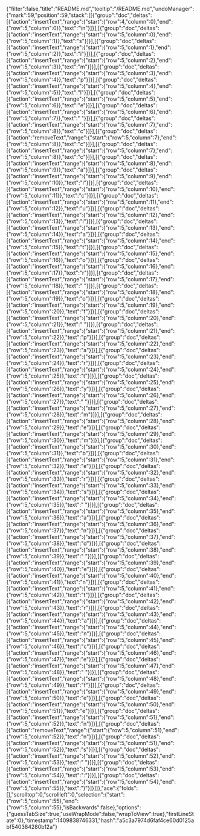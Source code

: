 {"filter":false,"title":"README.md","tooltip":"/README.md","undoManager":{"mark":59,"position":59,"stack":[[{"group":"doc","deltas":[{"action":"insertText","range":{"start":{"row":4,"column":0},"end":{"row":5,"column":0}},"text":"\n"}]}],[{"group":"doc","deltas":[{"action":"insertText","range":{"start":{"row":5,"column":0},"end":{"row":5,"column":1}},"text":"s"}]}],[{"group":"doc","deltas":[{"action":"insertText","range":{"start":{"row":5,"column":1},"end":{"row":5,"column":2}},"text":"i"}]}],[{"group":"doc","deltas":[{"action":"insertText","range":{"start":{"row":5,"column":2},"end":{"row":5,"column":3}},"text":"m"}]}],[{"group":"doc","deltas":[{"action":"insertText","range":{"start":{"row":5,"column":3},"end":{"row":5,"column":4}},"text":"p"}]}],[{"group":"doc","deltas":[{"action":"insertText","range":{"start":{"row":5,"column":4},"end":{"row":5,"column":5}},"text":"l"}]}],[{"group":"doc","deltas":[{"action":"insertText","range":{"start":{"row":5,"column":5},"end":{"row":5,"column":6}},"text":"e"}]}],[{"group":"doc","deltas":[{"action":"insertText","range":{"start":{"row":5,"column":6},"end":{"row":5,"column":7}},"text":" "}]}],[{"group":"doc","deltas":[{"action":"insertText","range":{"start":{"row":5,"column":7},"end":{"row":5,"column":8}},"text":"c"}]}],[{"group":"doc","deltas":[{"action":"removeText","range":{"start":{"row":5,"column":7},"end":{"row":5,"column":8}},"text":"c"}]}],[{"group":"doc","deltas":[{"action":"insertText","range":{"start":{"row":5,"column":7},"end":{"row":5,"column":8}},"text":"c"}]}],[{"group":"doc","deltas":[{"action":"insertText","range":{"start":{"row":5,"column":8},"end":{"row":5,"column":9}},"text":"a"}]}],[{"group":"doc","deltas":[{"action":"insertText","range":{"start":{"row":5,"column":9},"end":{"row":5,"column":10}},"text":"l"}]}],[{"group":"doc","deltas":[{"action":"insertText","range":{"start":{"row":5,"column":10},"end":{"row":5,"column":11}},"text":"c"}]}],[{"group":"doc","deltas":[{"action":"insertText","range":{"start":{"row":5,"column":11},"end":{"row":5,"column":12}},"text":"u"}]}],[{"group":"doc","deltas":[{"action":"insertText","range":{"start":{"row":5,"column":12},"end":{"row":5,"column":13}},"text":"l"}]}],[{"group":"doc","deltas":[{"action":"insertText","range":{"start":{"row":5,"column":13},"end":{"row":5,"column":14}},"text":"a"}]}],[{"group":"doc","deltas":[{"action":"insertText","range":{"start":{"row":5,"column":14},"end":{"row":5,"column":15}},"text":"t"}]}],[{"group":"doc","deltas":[{"action":"insertText","range":{"start":{"row":5,"column":15},"end":{"row":5,"column":16}},"text":"o"}]}],[{"group":"doc","deltas":[{"action":"insertText","range":{"start":{"row":5,"column":16},"end":{"row":5,"column":17}},"text":"r"}]}],[{"group":"doc","deltas":[{"action":"insertText","range":{"start":{"row":5,"column":17},"end":{"row":5,"column":18}},"text":" "}]}],[{"group":"doc","deltas":[{"action":"insertText","range":{"start":{"row":5,"column":18},"end":{"row":5,"column":19}},"text":"o"}]}],[{"group":"doc","deltas":[{"action":"insertText","range":{"start":{"row":5,"column":19},"end":{"row":5,"column":20}},"text":"f"}]}],[{"group":"doc","deltas":[{"action":"insertText","range":{"start":{"row":5,"column":20},"end":{"row":5,"column":21}},"text":" "}]}],[{"group":"doc","deltas":[{"action":"insertText","range":{"start":{"row":5,"column":21},"end":{"row":5,"column":22}},"text":"p"}]}],[{"group":"doc","deltas":[{"action":"insertText","range":{"start":{"row":5,"column":22},"end":{"row":5,"column":23}},"text":"a"}]}],[{"group":"doc","deltas":[{"action":"insertText","range":{"start":{"row":5,"column":23},"end":{"row":5,"column":24}},"text":"r"}]}],[{"group":"doc","deltas":[{"action":"insertText","range":{"start":{"row":5,"column":24},"end":{"row":5,"column":25}},"text":"t"}]}],[{"group":"doc","deltas":[{"action":"insertText","range":{"start":{"row":5,"column":25},"end":{"row":5,"column":26}},"text":"y"}]}],[{"group":"doc","deltas":[{"action":"insertText","range":{"start":{"row":5,"column":26},"end":{"row":5,"column":27}},"text":" "}]}],[{"group":"doc","deltas":[{"action":"insertText","range":{"start":{"row":5,"column":27},"end":{"row":5,"column":28}},"text":"m"}]}],[{"group":"doc","deltas":[{"action":"insertText","range":{"start":{"row":5,"column":28},"end":{"row":5,"column":29}},"text":"e"}]}],[{"group":"doc","deltas":[{"action":"insertText","range":{"start":{"row":5,"column":29},"end":{"row":5,"column":30}},"text":"m"}]}],[{"group":"doc","deltas":[{"action":"insertText","range":{"start":{"row":5,"column":30},"end":{"row":5,"column":31}},"text":"b"}]}],[{"group":"doc","deltas":[{"action":"insertText","range":{"start":{"row":5,"column":31},"end":{"row":5,"column":32}},"text":"e"}]}],[{"group":"doc","deltas":[{"action":"insertText","range":{"start":{"row":5,"column":32},"end":{"row":5,"column":33}},"text":"r"}]}],[{"group":"doc","deltas":[{"action":"insertText","range":{"start":{"row":5,"column":33},"end":{"row":5,"column":34}},"text":"s"}]}],[{"group":"doc","deltas":[{"action":"insertText","range":{"start":{"row":5,"column":34},"end":{"row":5,"column":35}},"text":" "}]}],[{"group":"doc","deltas":[{"action":"insertText","range":{"start":{"row":5,"column":35},"end":{"row":5,"column":36}},"text":"a"}]}],[{"group":"doc","deltas":[{"action":"insertText","range":{"start":{"row":5,"column":36},"end":{"row":5,"column":37}},"text":"n"}]}],[{"group":"doc","deltas":[{"action":"insertText","range":{"start":{"row":5,"column":37},"end":{"row":5,"column":38}},"text":"d"}]}],[{"group":"doc","deltas":[{"action":"insertText","range":{"start":{"row":5,"column":38},"end":{"row":5,"column":39}},"text":" "}]}],[{"group":"doc","deltas":[{"action":"insertText","range":{"start":{"row":5,"column":39},"end":{"row":5,"column":40}},"text":"e"}]}],[{"group":"doc","deltas":[{"action":"insertText","range":{"start":{"row":5,"column":40},"end":{"row":5,"column":41}},"text":"n"}]}],[{"group":"doc","deltas":[{"action":"insertText","range":{"start":{"row":5,"column":41},"end":{"row":5,"column":42}},"text":"t"}]}],[{"group":"doc","deltas":[{"action":"insertText","range":{"start":{"row":5,"column":42},"end":{"row":5,"column":43}},"text":"r"}]}],[{"group":"doc","deltas":[{"action":"insertText","range":{"start":{"row":5,"column":43},"end":{"row":5,"column":44}},"text":"a"}]}],[{"group":"doc","deltas":[{"action":"insertText","range":{"start":{"row":5,"column":44},"end":{"row":5,"column":45}},"text":"n"}]}],[{"group":"doc","deltas":[{"action":"insertText","range":{"start":{"row":5,"column":45},"end":{"row":5,"column":46}},"text":"c"}]}],[{"group":"doc","deltas":[{"action":"insertText","range":{"start":{"row":5,"column":46},"end":{"row":5,"column":47}},"text":"e"}]}],[{"group":"doc","deltas":[{"action":"insertText","range":{"start":{"row":5,"column":47},"end":{"row":5,"column":48}},"text":" "}]}],[{"group":"doc","deltas":[{"action":"insertText","range":{"start":{"row":5,"column":48},"end":{"row":5,"column":49}},"text":"f"}]}],[{"group":"doc","deltas":[{"action":"insertText","range":{"start":{"row":5,"column":49},"end":{"row":5,"column":50}},"text":"e"}]}],[{"group":"doc","deltas":[{"action":"insertText","range":{"start":{"row":5,"column":50},"end":{"row":5,"column":51}},"text":"e"}]}],[{"group":"doc","deltas":[{"action":"insertText","range":{"start":{"row":5,"column":51},"end":{"row":5,"column":52}},"text":"n"}]}],[{"group":"doc","deltas":[{"action":"removeText","range":{"start":{"row":5,"column":51},"end":{"row":5,"column":52}},"text":"n"}]}],[{"group":"doc","deltas":[{"action":"insertText","range":{"start":{"row":5,"column":51},"end":{"row":5,"column":52}},"text":"s"}]}],[{"group":"doc","deltas":[{"action":"insertText","range":{"start":{"row":5,"column":52},"end":{"row":5,"column":53}},"text":" "}]}],[{"group":"doc","deltas":[{"action":"insertText","range":{"start":{"row":5,"column":53},"end":{"row":5,"column":54}},"text":":"}]}],[{"group":"doc","deltas":[{"action":"insertText","range":{"start":{"row":5,"column":54},"end":{"row":5,"column":55}},"text":")"}]}]]},"ace":{"folds":[],"scrolltop":0,"scrollleft":0,"selection":{"start":{"row":5,"column":55},"end":{"row":5,"column":55},"isBackwards":false},"options":{"guessTabSize":true,"useWrapMode":false,"wrapToView":true},"firstLineState":0},"timestamp":1409838746331,"hash":"a5c3a7974d6faf4ce60d0125abf540384280b12a"}